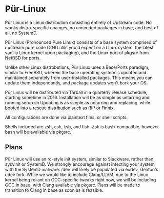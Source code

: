 # Pür-Linux
Pür Linux is a Linux distribution consisting entirely of Upstream code. No wonky distro-specific changes, no unneeded packages in base, and best of all, no SystemD. 

Pür Linux (Pronounced Pure Linux) consists of a base system comprised of upstream pure code (GNU utils you'd expect on a Linux system, the latest vanilla Linux kernel upon packaging), and the Linux port of pkgsrc from NetBSD for ports.

Unlike other Linux distrobutions, Pür Linux uses a Base/Ports paradigm, similar to FreeBSD, wherein the base operating system is updated and maintained separately from user-installed packages. This means you can update them independantly, and package updates won't bork your OS.

Pür Linux will be distributed via Tarball in a quarterly release schedule, starting sometime in 2016.
Installation will be as simple as untarring and running setup.sh
Updating is as simple as untarring and replacing, while booted into a rescue distribution such as RIP or Finnix.

All configurations are done via plaintext files, or shell scripts.

Shells included are zsh, csh, ksh, and fish. Zsh is bash-compatible, however bash will be available via pkgsrc.

## Plans

Pür Linux will use an rc-style init system, similar to Slackware, rather than sysvinit or SystemD. We strongly encourage against infecting your system with the SystemD malware. /dev will likely be populated via eudev, Gentoo's udev fork.
While we would like to include Clang/LLVM, due to the Linux kernel being reliant on GCC-specific tweaks right now, we will be including GCC in base, with Clang available via pkgsrc. Plans will be made to transition to Clang in base as soon as is feasible.

